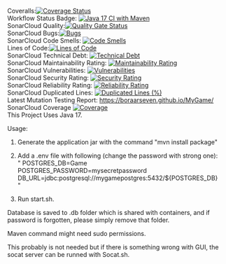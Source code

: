 
Coveralls:[![Coverage Status](https://coveralls.io/repos/github/BoraArseven/MyGame/badge.svg?branch=main)](https://coveralls.io/github/BoraArseven/MyGame?branch=main)  <br>
Workflow Status Badge: [![Java 17 CI with Maven](https://github.com/BoraArseven/MyGame/actions/workflows/maven.yml/badge.svg?branch=main)](https://github.com/BoraArseven/MyGame/actions/workflows/maven.yml)  <br>
SonarCloud Quality:[![Quality Gate Status](https://sonarcloud.io/api/project_badges/measure?project=BoraArseven_MyGame&metric=alert_status)](https://sonarcloud.io/summary/new_code?id=BoraArseven_MyGame)  <br>
SonarCloud Bugs:[![Bugs](https://sonarcloud.io/api/project_badges/measure?project=BoraArseven_MyGame&metric=bugs)](https://sonarcloud.io/summary/new_code?id=BoraArseven_MyGame)  <br>
SonarCloud Code Smells: [![Code Smells](https://sonarcloud.io/api/project_badges/measure?project=BoraArseven_MyGame&metric=code_smells)](https://sonarcloud.io/summary/new_code?id=BoraArseven_MyGame)  <br>
Lines of Code:[![Lines of Code](https://sonarcloud.io/api/project_badges/measure?project=BoraArseven_MyGame&metric=ncloc)](https://sonarcloud.io/summary/new_code?id=BoraArseven_MyGame)  <br>
SonarCloud Technical Debt: [![Technical Debt](https://sonarcloud.io/api/project_badges/measure?project=BoraArseven_MyGame&metric=sqale_index)](https://sonarcloud.io/summary/new_code?id=BoraArseven_MyGame)  <br>
SonarCloud Maintainability Rating: [![Maintainability Rating](https://sonarcloud.io/api/project_badges/measure?project=BoraArseven_MyGame&metric=sqale_rating)](https://sonarcloud.io/summary/new_code?id=BoraArseven_MyGame)  <br>
SonarCloud Vulnerabilities: [![Vulnerabilities](https://sonarcloud.io/api/project_badges/measure?project=BoraArseven_MyGame&metric=vulnerabilities)](https://sonarcloud.io/summary/new_code?id=BoraArseven_MyGame)  <br>
SonarCloud Security Rating: [![Security Rating](https://sonarcloud.io/api/project_badges/measure?project=BoraArseven_MyGame&metric=security_rating)](https://sonarcloud.io/summary/new_code?id=BoraArseven_MyGame)  <br>
SonarCloud Reliability Rating: [![Reliability Rating](https://sonarcloud.io/api/project_badges/measure?project=BoraArseven_MyGame&metric=reliability_rating)](https://sonarcloud.io/summary/new_code?id=BoraArseven_MyGame)  <br>
SonarCloud Duplicated Lines: [![Duplicated Lines (%)](https://sonarcloud.io/api/project_badges/measure?project=BoraArseven_MyGame&metric=duplicated_lines_density)](https://sonarcloud.io/summary/new_code?id=BoraArseven_MyGame)  <br>
Latest Mutation Testing Report: https://boraarseven.github.io/MyGame/<br>
SonarCloud Coverage [![Coverage](https://sonarcloud.io/api/project_badges/measure?project=BoraArseven_MyGame&metric=coverage)](https://sonarcloud.io/summary/new_code?id=BoraArseven_MyGame)<br>
This Project Uses Java 17.<br>

Usage:<br>
1) Generate the application jar with the command "mvn install package"<br>

2) Add a .env file with following (change the password with strong one):<br>
"
POSTGRES_DB=Game<br>
POSTGRES_PASSWORD=mysecretpassword<br>
DB_URL=jdbc:postgresql://mygamepostgres:5432/${POSTGRES_DB}<br>
"

3) Run start.sh.<br>

Database is saved to .db folder which is shared with containers, and if password is forgotten, please simply remove that folder.

Maven command might need sudo permissions.

This probably is not needed but if there is something wrong with GUI, the socat server can be runned with Socat.sh.

